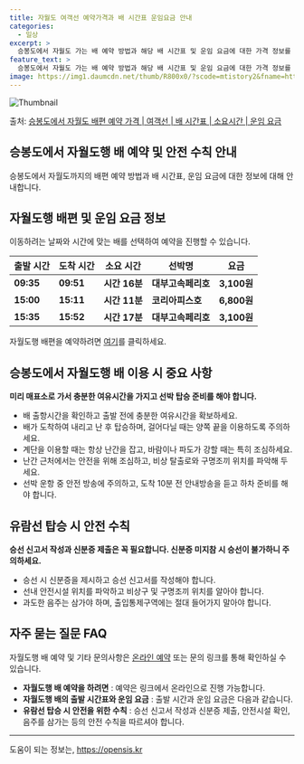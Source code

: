 ```yaml
---
title: 자월도 여객선 예약가격과 배 시간표 운임요금 안내
categories:
  - 일상
excerpt: >
  승봉도에서 자월도 가는 배 예약 방법과 해당 배 시간표 및 운임 요금에 대한 가격 정보를 안내 드리겠습니다. 안전하고 재밋는 자월도행 여행을 위해 아래 정보 참고하시기 바랍니다. 자월도행 배편 예약하기 👈 클릭승봉도에서 자월도행 배 시간표출발 시간도착 시간소요 시간선박명요금09:3509:510시간 16분대부고속페리호3,100원15:0015:110시간 11분코리아피스호6,800원15:3515:520시간 17분대부고속페리호3,100원자월도행 배편 예약하기 👈 클릭승봉도에서 자월도행 여객선 탑승 시 이용수칙승봉도에서 자월도행 배를 이용할 때 꼭 지켜야 할 이용수칙을 알아봅시다. 중요 사항: 미리 매표소로 가서 충분한 여유시간을 가지고 선박 탑승 준비를 해야 합니다. 1) 배 출항시간을 확인하고 선박에 출발 전..
feature_text: >
  승봉도에서 자월도 가는 배 예약 방법과 해당 배 시간표 및 운임 요금에 대한 가격 정보를 안내 드리겠습니다. 안전하고 재밋는 자월도행 여행을 위해 아래 정보 참고하시기 바랍니다. 자월도행 배편 예약하기 👈 클릭승봉도에서 자월도행 배 시간표출발 시간도착 시간소요 시간선박명요금09:3509:510시간 16분대부고속페리호3,100원15:0015:110시간 11분코리아피스호6,800원15:3515:520시간 17분대부고속페리호3,100원자월도행 배편 예약하기 👈 클릭승봉도에서 자월도행 여객선 탑승 시 이용수칙승봉도에서 자월도행 배를 이용할 때 꼭 지켜야 할 이용수칙을 알아봅시다. 중요 사항: 미리 매표소로 가서 충분한 여유시간을 가지고 선박 탑승 준비를 해야 합니다. 1) 배 출항시간을 확인하고 선박에 출발 전..
image: https://img1.daumcdn.net/thumb/R800x0/?scode=mtistory2&fname=https%3A%2F%2Fblog.kakaocdn.net%2Fdn%2FKDl7j%2FbtsHCTYHTBD%2FgRpFDQtMpRaTn7gE5CDvR1%2Fimg.webp
---
```


![Thumbnail](https://img1.daumcdn.net/thumb/R800x0/?scode=mtistory2&fname=https%3A%2F%2Fblog.kakaocdn.net%2Fdn%2FKDl7j%2FbtsHCTYHTBD%2FgRpFDQtMpRaTn7gE5CDvR1%2Fimg.webp)

<p>출처: <a href="https://opensis.kr/entry/%EC%8A%B9%EB%B4%89%EB%8F%84%EC%97%90%EC%84%9C-%EC%9E%90%EC%9B%94%EB%8F%84-%EB%B0%B0%ED%8E%B8-%EC%98%88%EC%95%BD-%EA%B0%80%EA%B2%A9-%EC%97%AC%EA%B0%9D%EC%84%A0-%EB%B0%B0-%EC%8B%9C%EA%B0%84%ED%91%9C-%EC%86%8C%EC%9A%94%EC%8B%9C%EA%B0%84-%EC%9A%B4%EC%9E%84-%EC%9A%94%EA%B8%88" rel="dofollow">승봉도에서 자월도 배편 예약 가격 | 여객선 | 배 시간표 | 소요시간 | 운임 요금</a> </p>

## 승봉도에서 자월도행 배 예약 및 안전 수칙 안내

승봉도에서 자월도까지의 배편 예약 방법과 배 시간표, 운임 요금에 대한 정보에 대해 안내합니다.

## 자월도행 배편 및 운임 요금 정보

이동하려는 날짜와 시간에 맞는 배를 선택하여 예약을 진행할 수 있습니다.

**출발 시간** | **도착 시간** | **소요 시간** | **선박명** | **요금**  
---|---|---|---|---  
**09:35** | **09:51** | **시간 16분** | **대부고속페리호** | **3,100원**  
**15:00** | **15:11** | **시간 11분** | **코리아피스호** | **6,800원**  
**15:35** | **15:52** | **시간 17분** | **대부고속페리호** | **3,100원**  
  
자월도행 배편을 예약하려면 [여기](링크)를 클릭하세요.

## 승봉도에서 자월도행 배 이용 시 중요 사항

**미리 매표소로 가서 충분한 여유시간을 가지고 선박 탑승 준비를 해야 합니다.**

  * 배 출항시간을 확인하고 출발 전에 충분한 여유시간을 확보하세요.
  * 배가 도착하여 내리고 난 후 탑승하며, 걸어다닐 때는 양쪽 끝을 이용하도록 주의하세요.
  * 계단을 이용할 때는 항상 난간을 잡고, 바람이나 파도가 강할 때는 특히 조심하세요.
  * 난간 근처에서는 안전을 위해 조심하고, 비상 탈출로와 구명조끼 위치를 파악해 두세요.
  * 선박 운항 중 안전 방송에 주의하고, 도착 10분 전 안내방송을 듣고 하차 준비를 해야 합니다.

## 유람선 탑승 시 안전 수칙

**승선 신고서 작성과 신분증 제출은 꼭 필요합니다. 신분증 미지참 시 승선이 불가하니 주의하세요.**

  * 승선 시 신분증을 제시하고 승선 신고서를 작성해야 합니다.
  * 선내 안전시설 위치를 파악하고 비상구 및 구명조끼 위치를 알아야 합니다.
  * 과도한 음주는 삼가야 하며, 출입통제구역에는 절대 들어가지 말아야 합니다.

## 자주 묻는 질문 FAQ

자월도행 배 예약 및 기타 문의사항은 [온라인 예약](링크) 또는 문의 링크를 통해 확인하실 수 있습니다.

  * **자월도행 배 예약을 하려면** : 예약은 링크에서 온라인으로 진행 가능합니다.
  * **자월도행 배의 출발 시간표와 운임 요금** : 출발 시간과 운임 요금은 다음과 같습니다.
  * **유람선 탑승 시 안전을 위한 수칙** : 승선 신고서 작성과 신분증 제출, 안전시설 확인, 음주를 삼가는 등의 안전 수칙을 따르셔야 합니다.

* * *

 

도움이 되는 정보는, <a href="https://opensis.kr" rel="dofollow">https://opensis.kr</a>


